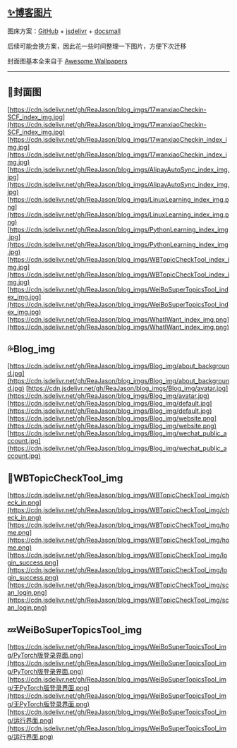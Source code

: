 ## [✨博客图片](https://reajason.top/) 

图床方案：[GitHub](https://github.com/) + [jsdelivr](https://www.jsdelivr.com/) + [docsmall](https://docsmall.com/)

后续可能会换方案，因此花一些时间整理一下图片，方便下次迁移

封面图基本全来自于 [Awesome Wallpapers](https://wallhaven.cc/)

-----
## 🌈封面图

[https://cdn.jsdelivr.net/gh/ReaJason/blog_imgs/17wanxiaoCheckin-SCF_index_img.jpg](https://cdn.jsdelivr.net/gh/ReaJason/blog_imgs/17wanxiaoCheckin-SCF_index_img.jpg)
[https://cdn.jsdelivr.net/gh/ReaJason/blog_imgs/17wanxiaoCheckin_index_img.jpg](https://cdn.jsdelivr.net/gh/ReaJason/blog_imgs/17wanxiaoCheckin_index_img.jpg)
[https://cdn.jsdelivr.net/gh/ReaJason/blog_imgs/AlipayAutoSync_index_img.jpg](https://cdn.jsdelivr.net/gh/ReaJason/blog_imgs/AlipayAutoSync_index_img.jpg)
[https://cdn.jsdelivr.net/gh/ReaJason/blog_imgs/LinuxLearning_index_img.png](https://cdn.jsdelivr.net/gh/ReaJason/blog_imgs/LinuxLearning_index_img.png)
[https://cdn.jsdelivr.net/gh/ReaJason/blog_imgs/PythonLearning_index_img.jpg](https://cdn.jsdelivr.net/gh/ReaJason/blog_imgs/PythonLearning_index_img.jpg)
[https://cdn.jsdelivr.net/gh/ReaJason/blog_imgs/WBTopicCheckTool_index_img.jpg](https://cdn.jsdelivr.net/gh/ReaJason/blog_imgs/WBTopicCheckTool_index_img.jpg)
[https://cdn.jsdelivr.net/gh/ReaJason/blog_imgs/WeiBoSuperTopicsTool_index_img.jpg](https://cdn.jsdelivr.net/gh/ReaJason/blog_imgs/WeiBoSuperTopicsTool_index_img.jpg)
[https://cdn.jsdelivr.net/gh/ReaJason/blog_imgs/WhatIWant_index_img.png](https://cdn.jsdelivr.net/gh/ReaJason/blog_imgs/WhatIWant_index_img.png)
## 💦Blog_img
[https://cdn.jsdelivr.net/gh/ReaJason/blog_imgs/Blog_img/about_background.jpg](https://cdn.jsdelivr.net/gh/ReaJason/blog_imgs/Blog_img/about_background.jpg)
[https://cdn.jsdelivr.net/gh/ReaJason/blog_imgs/Blog_img/avatar.jpg](https://cdn.jsdelivr.net/gh/ReaJason/blog_imgs/Blog_img/avatar.jpg)
[https://cdn.jsdelivr.net/gh/ReaJason/blog_imgs/Blog_img/default.jpg](https://cdn.jsdelivr.net/gh/ReaJason/blog_imgs/Blog_img/default.jpg)
[https://cdn.jsdelivr.net/gh/ReaJason/blog_imgs/Blog_img/website.png](https://cdn.jsdelivr.net/gh/ReaJason/blog_imgs/Blog_img/website.png)
[https://cdn.jsdelivr.net/gh/ReaJason/blog_imgs/Blog_img/wechat_public_account.jpg](https://cdn.jsdelivr.net/gh/ReaJason/blog_imgs/Blog_img/wechat_public_account.jpg)
## 🔰WBTopicCheckTool_img
[https://cdn.jsdelivr.net/gh/ReaJason/blog_imgs/WBTopicCheckTool_img/check_in.png](https://cdn.jsdelivr.net/gh/ReaJason/blog_imgs/WBTopicCheckTool_img/check_in.png)
[https://cdn.jsdelivr.net/gh/ReaJason/blog_imgs/WBTopicCheckTool_img/home.png](https://cdn.jsdelivr.net/gh/ReaJason/blog_imgs/WBTopicCheckTool_img/home.png)
[https://cdn.jsdelivr.net/gh/ReaJason/blog_imgs/WBTopicCheckTool_img/login_success.png](https://cdn.jsdelivr.net/gh/ReaJason/blog_imgs/WBTopicCheckTool_img/login_success.png)
[https://cdn.jsdelivr.net/gh/ReaJason/blog_imgs/WBTopicCheckTool_img/scan_login.png](https://cdn.jsdelivr.net/gh/ReaJason/blog_imgs/WBTopicCheckTool_img/scan_login.png)
## 💤WeiBoSuperTopicsTool_img
[https://cdn.jsdelivr.net/gh/ReaJason/blog_imgs/WeiBoSuperTopicsTool_img/PyTorch版登录界面.png](https://cdn.jsdelivr.net/gh/ReaJason/blog_imgs/WeiBoSuperTopicsTool_img/PyTorch版登录界面.png)
[https://cdn.jsdelivr.net/gh/ReaJason/blog_imgs/WeiBoSuperTopicsTool_img/无PyTorch版登录界面.png](https://cdn.jsdelivr.net/gh/ReaJason/blog_imgs/WeiBoSuperTopicsTool_img/无PyTorch版登录界面.png)
[https://cdn.jsdelivr.net/gh/ReaJason/blog_imgs/WeiBoSuperTopicsTool_img/运行界面.png](https://cdn.jsdelivr.net/gh/ReaJason/blog_imgs/WeiBoSuperTopicsTool_img/运行界面.png)